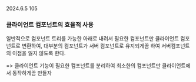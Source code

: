 2024.6.5 
105

### 클라이언트 컴포넌트의 효율적 사용
일반적으로 컴포넌트 트리를 가능한 아래로 내려서 필요한 컴포넌트만 클라이언트 컴포넌트로 변환하여, 대부분의 컴포넌트가 서버 컴포넌트로 유지되게끔 하여 서버컴포넌트의 이점을 잃지 않도록 한다.

=> 클라이언트 기능이 필요한 컴포넌트를 분리하여 최소한의 컴포넌트만 클라이언트에서 동작하게끔 만들자
